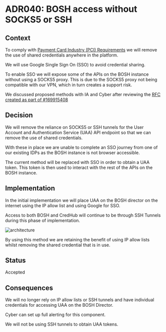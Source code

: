 # ADR040: BOSH access without SOCKS5 or SSH

## Context

To comply with [Payment Card Industry (PCI) Requirements](https://www.pcisecuritystandards.org/pci_security/maintaining_payment_security) we will remove the use of shared credentials anywhere in the platform.

We will use Google Single Sign On (SSO) to avoid credential sharing.

To enable SSO we will expose some of the APIs on the BOSH instance without using a SOCKS5 proxy. This is due to the SOCKS5 proxy not being compatible with our VPN, which in turn creates a support risk. 

We discussed proposed methods with IA and Cyber after reviewing the [RFC created as part of #169915408](https://docs.google.com/document/d/1XZsrNp88tOSyC_bjy1mg3Yyv2TkpKgYSjoYResGAbps/edit#heading=h.xscqoqxlc072)

## Decision

We will remove the reliance on SOCKS5 or SSH tunnels for the User Account and Authentication Service (UAA) API endpoint so that we can remove the use of shared credentials.

With these in place we are unable to complete an SSO journey from one of our existing IDPs as the BOSH instance is not browser accessible.

The current method will be replaced with SSO in order to obtain a UAA token. This token is then used to interact with the rest of the APIs on the BOSH instance.

## Implementation

In the initial implementation we will place UAA on the BOSH director on the internet using the IP allow list and using Google for SSO.

Access to both BOSH and CredHub will continue to be through SSH Tunnels during this phase of implementation.

![architecture](../images/adr451-bosh-access-without-socks.svg)

By using this method we are retaining the benefit of using IP allow lists whilst removing the shared credential that is in use.

## Status

Accepted

## Consequences

We will no longer rely on IP allow lists or SSH tunnels and have individual credentials for accessing UAA on the BOSH Director.

Cyber can set up full alerting for this component.

We will not be using SSH tunnels to obtain UAA tokens.



